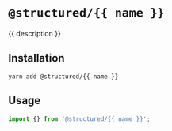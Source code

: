 # `@structured/{{ name }}`

{{ description }}

## Installation

```
yarn add @structured/{{ name }}
```

## Usage

```javascript
import {} from '@structured/{{ name }}';


```